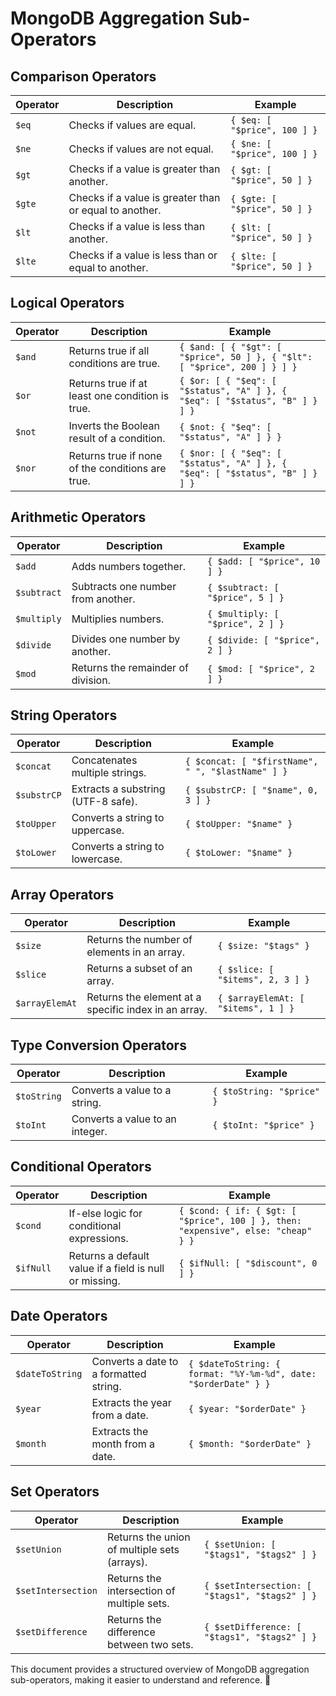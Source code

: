 # MongoDB Aggregation Sub-Operators

## Comparison Operators

| Operator | Description                                            | Example                      |
| -------- | ------------------------------------------------------ | ---------------------------- |
| `$eq`    | Checks if values are equal.                            | `{ $eq: [ "$price", 100 ] }` |
| `$ne`    | Checks if values are not equal.                        | `{ $ne: [ "$price", 100 ] }` |
| `$gt`    | Checks if a value is greater than another.             | `{ $gt: [ "$price", 50 ] }`  |
| `$gte`   | Checks if a value is greater than or equal to another. | `{ $gte: [ "$price", 50 ] }` |
| `$lt`    | Checks if a value is less than another.                | `{ $lt: [ "$price", 50 ] }`  |
| `$lte`   | Checks if a value is less than or equal to another.    | `{ $lte: [ "$price", 50 ] }` |

## Logical Operators

| Operator | Description                                      | Example                                                                      |
| -------- | ------------------------------------------------ | ---------------------------------------------------------------------------- |
| `$and`   | Returns true if all conditions are true.         | `{ $and: [ { "$gt": [ "$price", 50 ] }, { "$lt": [ "$price", 200 ] } ] }`    |
| `$or`    | Returns true if at least one condition is true.  | `{ $or: [ { "$eq": [ "$status", "A" ] }, { "$eq": [ "$status", "B" ] } ] }`  |
| `$not`   | Inverts the Boolean result of a condition.       | `{ $not: { "$eq": [ "$status", "A" ] } }`                                    |
| `$nor`   | Returns true if none of the conditions are true. | `{ $nor: [ { "$eq": [ "$status", "A" ] }, { "$eq": [ "$status", "B" ] } ] }` |

## Arithmetic Operators

| Operator    | Description                        | Example                          |
| ----------- | ---------------------------------- | -------------------------------- |
| `$add`      | Adds numbers together.             | `{ $add: [ "$price", 10 ] }`     |
| `$subtract` | Subtracts one number from another. | `{ $subtract: [ "$price", 5 ] }` |
| `$multiply` | Multiplies numbers.                | `{ $multiply: [ "$price", 2 ] }` |
| `$divide`   | Divides one number by another.     | `{ $divide: [ "$price", 2 ] }`   |
| `$mod`      | Returns the remainder of division. | `{ $mod: [ "$price", 2 ] }`      |

## String Operators

| Operator    | Description                        | Example                                           |
| ----------- | ---------------------------------- | ------------------------------------------------- |
| `$concat`   | Concatenates multiple strings.     | `{ $concat: [ "$firstName", " ", "$lastName" ] }` |
| `$substrCP` | Extracts a substring (UTF-8 safe). | `{ $substrCP: [ "$name", 0, 3 ] }`                |
| `$toUpper`  | Converts a string to uppercase.    | `{ $toUpper: "$name" }`                           |
| `$toLower`  | Converts a string to lowercase.    | `{ $toLower: "$name" }`                           |

## Array Operators

| Operator       | Description                                          | Example                             |
| -------------- | ---------------------------------------------------- | ----------------------------------- |
| `$size`        | Returns the number of elements in an array.          | `{ $size: "$tags" }`                |
| `$slice`       | Returns a subset of an array.                        | `{ $slice: [ "$items", 2, 3 ] }`    |
| `$arrayElemAt` | Returns the element at a specific index in an array. | `{ $arrayElemAt: [ "$items", 1 ] }` |

## Type Conversion Operators

| Operator    | Description                     | Example                   |
| ----------- | ------------------------------- | ------------------------- |
| `$toString` | Converts a value to a string.   | `{ $toString: "$price" }` |
| `$toInt`    | Converts a value to an integer. | `{ $toInt: "$price" }`    |

## Conditional Operators

| Operator  | Description                                            | Example                                                                           |
| --------- | ------------------------------------------------------ | --------------------------------------------------------------------------------- |
| `$cond`   | If-else logic for conditional expressions.             | `{ $cond: { if: { $gt: [ "$price", 100 ] }, then: "expensive", else: "cheap" } }` |
| `$ifNull` | Returns a default value if a field is null or missing. | `{ $ifNull: [ "$discount", 0 ] }`                                                 |

## Date Operators

| Operator        | Description                            | Example                                                         |
| --------------- | -------------------------------------- | --------------------------------------------------------------- |
| `$dateToString` | Converts a date to a formatted string. | `{ $dateToString: { format: "%Y-%m-%d", date: "$orderDate" } }` |
| `$year`         | Extracts the year from a date.         | `{ $year: "$orderDate" }`                                       |
| `$month`        | Extracts the month from a date.        | `{ $month: "$orderDate" }`                                      |

## Set Operators

| Operator           | Description                                  | Example                                        |
| ------------------ | -------------------------------------------- | ---------------------------------------------- |
| `$setUnion`        | Returns the union of multiple sets (arrays). | `{ $setUnion: [ "$tags1", "$tags2" ] }`        |
| `$setIntersection` | Returns the intersection of multiple sets.   | `{ $setIntersection: [ "$tags1", "$tags2" ] }` |
| `$setDifference`   | Returns the difference between two sets.     | `{ $setDifference: [ "$tags1", "$tags2" ] }`   |

This document provides a structured overview of MongoDB aggregation
sub-operators, making it easier to understand and reference. 🚀
